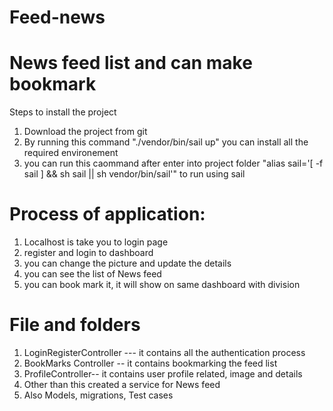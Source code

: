# Feed-news
# News feed list and can make bookmark
Steps to install the project 
1. Download the project from git
2.  By running this command "./vendor/bin/sail up" you can install all the required environement
3.  you can run this caommand after enter into project folder "alias sail='[ -f sail ] && sh sail || sh vendor/bin/sail'" to run using sail

# Process of application:
1. Localhost is take you to login page
2. register and login to dashboard
3. you can change the picture and update the details
4. you can see the list of News feed
5. you can book mark it, it will show on same dashboard with division 

# File and folders
 1. LoginRegisterController --- it contains all the authentication process
 2. BookMarks Controller -- it contains bookmarking the feed list
 3. ProfileController-- it contains user profile related, image and details
 4. Other than this created a service for News feed 
 5. Also Models, migrations, Test cases 

